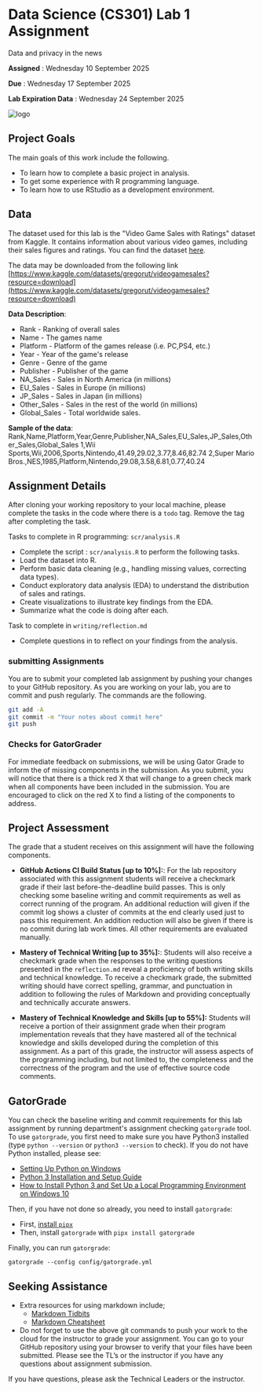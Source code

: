 # Data Science (CS301) Lab 1 Assignment

Data and privacy in the news

**Assigned** : Wednesday 10 September 2025

**Due** : Wednesday 17 September 2025

**Lab Expiration Data** : Wednesday 24 September 2025

![logo](graphics/gree.png)

## Project Goals

The main goals of this work include the following.

* To learn how to complete a basic project in analysis.
* To get some experience with R programming language.
* To learn how to use RStudio as a development environment.

## Data
The dataset used for this lab is the "Video Game Sales with Ratings" dataset from Kaggle. It contains information about various video games, including their sales figures and ratings. You can find the dataset [here](https://www.kaggle.com/datasets/gregorut/videogamesales).

The data may be downloaded from the following link [https://www.kaggle.com/datasets/gregorut/videogamesales?resource=download](https://www.kaggle.com/datasets/gregorut/videogamesales?resource=download)

**Data Description**:
- Rank - Ranking of overall sales
- Name - The games name
- Platform - Platform of the games release (i.e. PC,PS4, etc.)
- Year - Year of the game's release
- Genre - Genre of the game
- Publisher - Publisher of the game
- NA_Sales - Sales in North America (in millions)
- EU_Sales - Sales in Europe (in millions)
- JP_Sales - Sales in Japan (in millions)
- Other_Sales - Sales in the rest of the world (in millions)
- Global_Sales - Total worldwide sales.

**Sample of the data**:
Rank,Name,Platform,Year,Genre,Publisher,NA_Sales,EU_Sales,JP_Sales,Other_Sales,Global_Sales
1,Wii Sports,Wii,2006,Sports,Nintendo,41.49,29.02,3.77,8.46,82.74
2,Super Mario Bros.,NES,1985,Platform,Nintendo,29.08,3.58,6.81,0.77,40.24

## Assignment Details

After cloning your working repository to your local machine, please complete the tasks in the code where there is a `todo` tag. Remove the tag after completing the task.

Tasks to complete in R programming: `scr/analysis.R`

* Complete the script : `scr/analysis.R` to perform the following tasks.
* Load the dataset into R.
* Perform basic data cleaning (e.g., handling missing values, correcting data types).
* Conduct exploratory data analysis (EDA) to understand the distribution of sales and ratings.
* Create visualizations to illustrate key findings from the EDA.
* Summarize what the code is doing after each.

Task to complete in `writing/reflection.md`

* Complete questions in to reflect on your findings from the analysis.

### submitting Assignments
You are to submit your completed lab assignment by pushing your changes to your GitHub repository. As you are working on your lab, you are to commit and push regularly. The commands are the following.

``` bash
git add -A
git commit -m "Your notes about commit here" 
git push
```

### Checks for GatorGrader

For immediate feedback on submissions, we will be using Gator Grade to inform the of missing components in the submission. As you submit, you will notice that there is a thick red X that will change to a green check mark when all components have been included in the submission. You are encouraged to click on the red X to find a listing of the components to address.

## Project Assessment

The grade that a student receives on this assignment will have the following components.

+ **GitHub Actions CI Build Status [up to 10%]:**: For the lab repository associated with this assignment students will receive a checkmark grade if their last before-the-deadline build passes. This is only checking some baseline writing and commit requirements as well as correct running of the program. An additional reduction will given if the commit log shows a cluster of commits at the end clearly used just to pass this requirement. An addition reduction will also be given if there is no commit during lab work times. All other requirements are evaluated manually.

+ **Mastery of Technical Writing [up to 35%]:**: Students will also receive a checkmark grade when the responses to the writing questions presented in the `reflection.md` reveal a proficiency of both writing skills and technical knowledge. To receive a checkmark grade, the submitted writing should have correct spelling, grammar, and punctuation in addition to following the rules of Markdown and providing conceptually and technically accurate answers.

+ **Mastery of Technical Knowledge and Skills [up to 55%]:** Students will receive a portion of their assignment grade when their program implementation reveals that they have mastered all of the technical knowledge and skills developed during the completion of this assignment. As a part of this grade, the instructor will assess aspects of the programming including, but not limited to, the completeness and the correctness of the program and the use of effective source code comments.

## GatorGrade

You can check the baseline writing and commit requirements for this lab assignment by running department's assignment checking `gatorgrade` tool. To use `gatorgrade`, you first need to make sure you have Python3 installed (type `python --version` or `python3 --version` to check). If you do not have Python installed, please see:

- [Setting Up Python on Windows](https://realpython.com/lessons/python-windows-setup/)
- [Python 3 Installation and Setup Guide](https://realpython.com/installing-python/)
- [How to Install Python 3 and Set Up a Local Programming Environment on Windows 10](https://www.digitalocean.com/community/tutorials/how-to-install-python-3-and-set-up-a-local-programming-environment-on-windows-10)

Then, if you have not done so already, you need to install `gatorgrade`:

- First, [install `pipx`](https://pypa.github.io/pipx/installation/)
- Then, install `gatorgrade` with `pipx install gatorgrade`

Finally, you can run `gatorgrade`:

`gatorgrade --config config/gatorgrade.yml`

## Seeking Assistance

* Extra resources for using markdown include;
  + [Markdown Tidbits](https://www.youtube.com/watch?v=cdJEUAy5IyA)
  + [Markdown Cheatsheet](https://github.com/adam-p/markdown-here/wiki/Markdown-Cheatsheet)
* Do not forget to use the above git commands to push your work to the cloud for the instructor to grade your assignment. You can go to your GitHub repository using your browser to verify that your files have been submitted. Please see the TL’s or the instructor if you have any questions about assignment submission.

If you have questions, please ask the Technical Leaders or the instructor.
